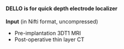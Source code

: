 #### DELLO is for quick depth electrode localizer

**Input** (in Nifti format, uncompressed)

- Pre-implantation 3DT1 MRI 
- Post-operative thin layer CT   